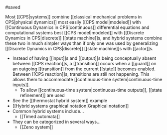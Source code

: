 #saved

Most [[CPS|systems]] combine [[classical mechanical problems in CPS|physical dynamics]] most easily [[CPS model|modeled]] with [[Continuous Dynamics in CPS|continuous]] differential equations and computational systems best [[CPS model|modeled]] with [[Discrete Dynamics in CPS|discrete]] [[state machine]]s, and hybrid systems combine these two in much simpler ways than if only one was used by generalizing [[Discrete Dynamics in CPS|discrete]] [[state machine]]s with [[actor]]s. 
* Instead of having [[input]]s and [[output]]s being conceptually absent between [[CPS reaction]]s, a [[transition]] occurs when a [[guard]] on an outgoing [[transition]] from the current [[state]] becomes enabled. Between [[CPS reaction]]s, transitions are still not happening. This allows them to accommodate [[continuous-time system|continuous-time inputs]]. 
	* To allow [[continuous-time system|continuous-time outputs]], [[state refinement]] are used
* See the [[thermostat hybrid system]] example
* [[Hybrid systems graphical notation|Graphical notation]]
* Common hybrid systems include...
	* [[Timed automata]]
* They can be categorized in several ways...
	* [[Zeno system]]